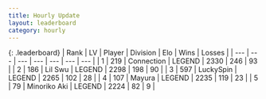 ```yaml
---
title: Hourly Update
layout: leaderboard
category: hourly
---
```


{: .leaderboard}
| Rank | LV | Player | Division | Elo | Wins | Losses |
| --- | --- | --- | --- | --- | --- | --- |
| <span data-change="0">1</span> | 219 | <span title="ID: 539711">Connection</span> | LEGEND | <span data-change="0">2330</span> | <span data-change="0">246</span> | <span data-change="0">93</span> |
| <span data-change="0">2</span> | 186 | <span title="ID: 468342">Lil Swu</span> | LEGEND | <span data-change="0">2298</span> | <span data-change="0">198</span> | <span data-change="0">90</span> |
| <span data-change="0">3</span> | 597 | <span title="ID: 498412">LuckySpin</span> | LEGEND | <span data-change="0">2265</span> | <span data-change="0">102</span> | <span data-change="0">28</span> |
| <span data-change="0">4</span> | 107 | <span title="ID: 381526">Mayura</span> | LEGEND | <span data-change="-16">2235</span> | <span data-change="0">119</span> | <span data-change="1">23</span> |
| <span data-change="0">5</span> | 79 | <span title="ID: 456466">Minoriko Aki</span> | LEGEND | <span data-change="0">2224</span> | <span data-change="0">82</span> | <span data-change="0">9</span> |